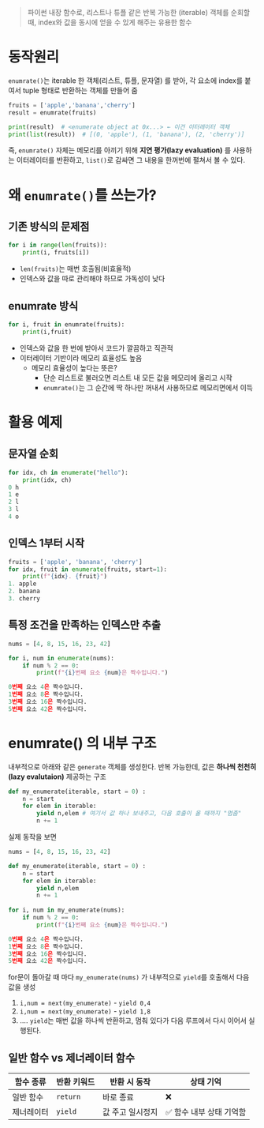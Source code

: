 > 파이썬 내장 함수로, 리스트나 튜플 같은 반복 가능한 (iterable) 객체를 순회할 때, index와 값을 동시에 얻을 수 있게 해주는 유용한 함수

# 동작원리
`enumrate()`는 iterable 한 객체(리스트, 튜플, 문자열) 를 받아, 각 요소에 index를 붙여서 tuple 형태로 반환하는 객체를 만들어 줌
```python
fruits = ['apple','banana','cherry']
result = enumrate(fruits)

print(result)  # <enumerate object at 0x...> ← 이건 이터레이터 객체
print(list(result))  # [(0, 'apple'), (1, 'banana'), (2, 'cherry')]
```
즉, `enumrate()` 자체는 메모리를 아끼기 위해 **지연 평가(lazy evaluation)** 를 사용하는 이터레이터를 반환하고, `list()`로 감싸면 그 내용을 한꺼번에 펼쳐서 볼 수 있다.

# 왜 `enumrate()`를 쓰는가?
## 기존 방식의 문제점
```python
for i in range(len(fruits)):
	print(i, fruits[i])
```
- `len(fruits)`는 매번 호출됨(비효율적)
- 인덱스와 값을 따로 관리해야 하므로 가독성이 낮다

## enumrate 방식
```python
for i, fruit in enumrate(fruits):
	print(i,fruit)
```
- 인덱스와 값을 한 번에 받아서 코드가 깔끔하고 직관적
- 이터레이터 기반이라 메모리 효율성도 높음
	- 메모리 효율성이 높다는 뜻은?
		- 단순 리스트로 불러오면 리스트 내 모든 값을 메모리에 올리고 시작
		- `enumrate()`는 그 순간에 딱 하나만 꺼내서 사용하므로 메모리면에서 이득

# 활용 예제
## 문자열 순회
```python
for idx, ch in enumerate("hello"):
    print(idx, ch)
0 h
1 e
2 l
3 l
4 o
```

## 인덱스 1부터 시작
```python
fruits = ['apple', 'banana', 'cherry']
for idx, fruit in enumerate(fruits, start=1):
    print(f"{idx}. {fruit}")
1. apple
2. banana
3. cherry
```

## 특정 조건을 만족하는 인덱스만 추출
```python
nums = [4, 8, 15, 16, 23, 42]

for i, num in enumerate(nums):
    if num % 2 == 0:
        print(f"{i}번째 요소 {num}은 짝수입니다.")

0번째 요소 4은 짝수입니다.
1번째 요소 8은 짝수입니다.
3번째 요소 16은 짝수입니다.
5번째 요소 42은 짝수입니다.
```


# enumrate() 의 내부 구조
내부적으로 아래와 같은 `generate` 객체를 생성한다.
반복 가능한데, 값은 **하나씩 천천히(lazy evalutaion)** 제공하는 구조
```python
def my_enumerate(iterable, start = 0) :
    n = start
    for elem in iterable:
        yield n,elem # 여기서 값 하나 보내주고, 다음 호출이 올 때까지 "멈춤"
        n += 1
```

실제 동작을 보면
```python
nums = [4, 8, 15, 16, 23, 42]

def my_enumerate(iterable, start = 0) :
    n = start
    for elem in iterable:
        yield n,elem
        n += 1
        
for i, num in my_enumerate(nums):
    if num % 2 == 0:
        print(f"{i}번째 요소 {num}은 짝수입니다.")

0번째 요소 4은 짝수입니다.
1번째 요소 8은 짝수입니다.
3번째 요소 16은 짝수입니다.
5번째 요소 42은 짝수입니다.
```

for문이 돌아갈 때 마다 `my_enumerate(nums)` 가 내부적으로 `yield`를 호출해서 다음 값을 생성
1. `i,num = next(my_enumerate)` - `yield 0,4`
2. `i,num = next(my_enumerate)` - `yield 1,8`
3. ....
`yield`는 매번 값을 하나씩 반환하고, 멈춰 있다가 다음 루프에서 다시 이어서 실행된다.

## 일반 함수 vs 제너레이터 함수
|함수 종류|반환 키워드|반환 시 동작|상태 기억|
|---|---|---|---|
|일반 함수|`return`|바로 종료|❌|
|제너레이터|`yield`|값 주고 일시정지|✅ 함수 내부 상태 기억함|